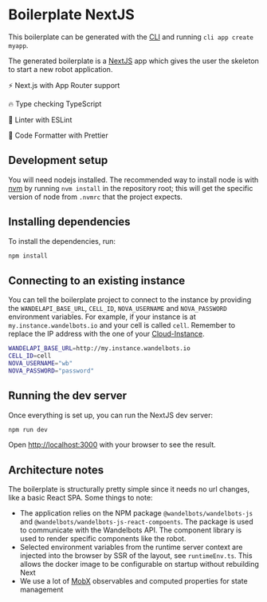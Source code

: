 # Boilerplate NextJS

This boilerplate can be generated with the [CLI](https://portal.wandelbots.io/en/download) and running `cli app create myapp`.

The generated boilerplate is a [NextJS](https://nextjs.org/) app which gives the user the skeleton to start a new robot application.

⚡ Next.js with App Router support

🔥 Type checking TypeScript

📏 Linter with ESLint

💖 Code Formatter with Prettier

## Development setup

You will need nodejs installed. The recommended way to install node is with [nvm](https://github.com/nvm-sh/nvm) by running `nvm install` in the repository root; this will get the specific version of node from `.nvmrc` that the project expects.

## Installing dependencies

To install the dependencies, run:

```bash
npm install
```

## Connecting to an existing instance

You can tell the boilerplate project to connect to the instance by providing the `WANDELAPI_BASE_URL`, `CELL_ID`, `NOVA_USERNAME` and `NOVA_PASSWORD` environment variables. For example, if your instance is at `my.instance.wandelbots.io` and your cell is called `cell`.
Remember to replace the IP address with the one of your [Cloud-Instance](https://portal.wandelbots.io/de/instances).

```bash
WANDELAPI_BASE_URL=http://my.instance.wandelbots.io
CELL_ID=cell
NOVA_USERNAME="wb"
NOVA_PASSWORD="password"
```

## Running the dev server

Once everything is set up, you can run the NextJS dev server:

```bash
npm run dev
```

Open [http://localhost:3000](http://localhost:3000) with your browser to see the result.

## Architecture notes

The boilerplate is structurally pretty simple since it needs no url changes, like a basic React SPA. Some things to note:

- The application relies on the NPM package `@wandelbots/wandelbots-js` and `@wandelbots/wandelbots-js-react-compoents`. The package is used to communicate with the Wandelbots API. The component library is used to render specific components like the robot.
- Selected environment variables from the runtime server context are injected into the browser by SSR of the layout, see `runtimeEnv.ts`. This allows the docker image to be configurable on startup without rebuilding Next
- We use a lot of [MobX](https://mobx.js.org/the-gist-of-mobx.html) observables and computed properties for state management

